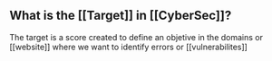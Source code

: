 ## What is the [[Target]] in [[CyberSec]]?

The target is a score created to define an objetive in the domains or [[website]] where we want to identify errors or [[vulnerabilites]]
